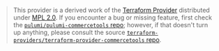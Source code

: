 > This provider is a derived work of the [Terraform Provider](https://github.com/terraform-providers/terraform-provider-commercetools)
> distributed under [MPL 2.0](https://www.mozilla.org/en-US/MPL/2.0/). If you encounter a bug or missing feature,
> first check the [`pulumi/pulumi-commercetools` repo](https://github.com/pulumi/pulumi-commercetools/issues); however, if that doesn't turn up anything,
> please consult the source [`terraform-providers/terraform-provider-commercetools` repo](https://github.com/terraform-providers/terraform-provider-commercetools/issues).